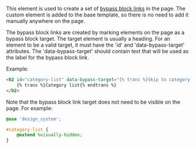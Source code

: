 This element is used to create a set of [bypass block links][1] in the page. The
custom element is added to the base template, so there is no need to add it
manually anywhere on the page.

The bypass block links are created by marking elements on the page as a bypass
block target. The target element is usually a heading. For an element to be a
valid target, it must have the 'id' and 'data-bypass-target' attributes. The
'data-bypass-target' should contain text that will be used as the label for
the bypass block link.

Example:

```html
<h2 id="category-list" data-bypass-target="{% trans %}Skip to category list{% endtrans %}">
    {% trans %}Category list{% endtrans %}
</h2>
```

Note that the bypass block link target does not need to be visible on the
page. For example:

```scss
@use 'design_system';

#category-list {
    @extend %visually-hidden;
}
```

[1]: https://www.w3.org/WAI/WCAG21/Understanding/bypass-blocks.html
